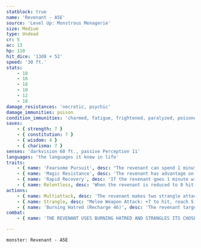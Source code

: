 ```yaml
---
statblock: true
name: 'Revenant - A5E'
source: 'Level Up: Monstrous Menagerie'
size: Medium
type: Undead
cr: 5
ac: 13
hp: 110
hit_dice: '13d8 + 52'
speed: '30 ft.'
stats:
    - 18
    - 16
    - 18
    - 10
    - 12
    - 18
damage_resistances: 'necrotic, psychic'
damage_immunities: poison
condition_immunities: 'charmed, fatigue, frightened, paralyzed, poisoned, stunned'
saves:
    - { strength: 7 }
    - { constitution: 7 }
    - { wisdom: 4 }
    - { charisma: 7 }
senses: 'darkvision 60 ft., passive Perception 11'
languages: 'the languages it knew in life'
traits:
    - { name: 'Fearsome Pursuit', desc: "The revenant can spend 1 minute focusing on a creature against which it has sworn vengeance. If the creature is dead or on another plane of existence, it learns that. Otherwise, after focusing, it knows the distance and direction to that creature, and so long as it's moving in pursuit of that creature, it ignores difficult terrain. This effect ends if the revenant takes damage or ends its turn without moving for any reason." }
    - { name: 'Magic Resistance', desc: 'The revenant has advantage on saving throws against spells and other magical effects.' }
    - { name: 'Rapid Recovery', desc: 'If the revenant goes 1 minute without taking damage, it regains all its missing hit points.' }
    - { name: Relentless, desc: 'When the revenant is reduced to 0 hit points, its body turns to dust. One minute later, its spirit inhabits a recently-dead humanoid corpse of its choice on the same plane of existence, awakening with 1 hit point.' }
actions:
    - { name: Multiattack, desc: 'The revenant makes two strangle attacks. It can replace one attack with Burning Hatred, if available.' }
    - { name: Strangle, desc: "Melee Weapon Attack: +7 to hit, reach 5 ft., one target. Hit: 11 (2d6 + 4) bludgeoning damage, and the target is grappled (escape DC 15) if it's a Large or smaller creature. Until this grapple ends, the creature can't breathe, and the revenant can't strangle any other creature." }
    - { name: 'Burning Hatred (Recharge 46)', desc: 'The revenant targets the focus of its Fearsome Pursuit, assuming the creature is within 30 feet. The target makes a DC 15 Wisdom saving throw. On a failure, it takes 14 (4d6) psychic damage and is paralyzed until the end of its next turn. On a success, it takes half damage and is frightened until the end of its next turn.' }
combat:
    - { name: 'THE REVENANT USES BURNING HATRED AND STRANGLES ITS CHOSEN ENEMY', desc: 'IT STRANGLES ANYONE THAT TRIES TO STOP IT FROM REACHING ITS ENEMY.' }

---
```

```statblock
monster: Revenant - A5E
```
